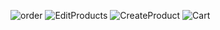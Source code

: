 ![order](https://github.com/user-attachments/assets/3df5fcd9-ca05-4e43-bd76-13d4735c77fc)
![EditProducts](https://github.com/user-attachments/assets/add22550-ae7f-473d-9c20-1e71728e281a)
![CreateProduct](https://github.com/user-attachments/assets/481665b8-c2ec-4069-966c-e06841c61804)
![Cart](https://github.com/user-attachments/assets/ec84d86b-cc13-4110-afd8-6d4c243ac331)
